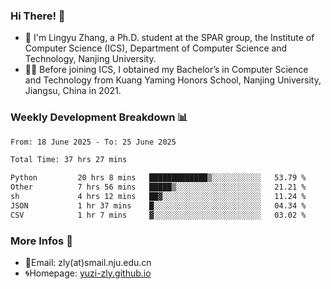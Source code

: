 ### Hi There! 👋 
- 🐳 I'm Lingyu Zhang, a Ph.D. student at the SPAR group, the Institute of Computer Science (ICS), Department of Computer Science and Technology, Nanjing University.
- 🧑‍🎓 Before joining ICS, I obtained my Bachelor’s in Computer Science and Technology from Kuang Yaming Honors School, Nanjing University, Jiangsu, China in 2021.

### Weekly Development Breakdown :bar_chart:

<!--START_SECTION:waka-->

```txt
From: 18 June 2025 - To: 25 June 2025

Total Time: 37 hrs 27 mins

Python         20 hrs 8 mins   █████████████▒░░░░░░░░░░░   53.79 %
Other          7 hrs 56 mins   █████▒░░░░░░░░░░░░░░░░░░░   21.21 %
sh             4 hrs 12 mins   ██▓░░░░░░░░░░░░░░░░░░░░░░   11.24 %
JSON           1 hr 37 mins    █░░░░░░░░░░░░░░░░░░░░░░░░   04.34 %
CSV            1 hr 7 mins     ▓░░░░░░░░░░░░░░░░░░░░░░░░   03.02 %
```

<!--END_SECTION:waka-->

<!--
### Github Contributions :octocat:

![](https://raw.githubusercontent.com/yuzi-zly/yuzi-zly/output/github-contribution-grid-snake.svg)              
-->

### More Infos 📖

- 📧Email: zly(at)smail.nju.edu.cn
- 🌀Homepage: [yuzi-zly.github.io](https://yuzi-zly.github.io/)

